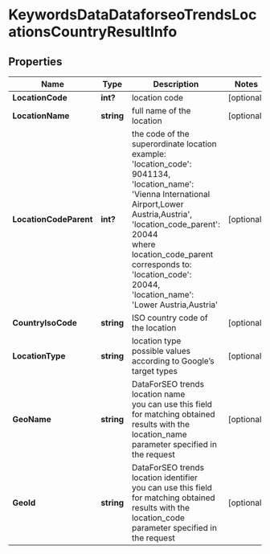 # KeywordsDataDataforseoTrendsLocationsCountryResultInfo


## Properties

| Name | Type | Description | Notes |
|------------ | ------------- | ------------- | -------------|
**LocationCode** | **int?** | location code |[optional]|
**LocationName** | **string** | full name of the location |[optional]|
**LocationCodeParent** | **int?** | the code of the superordinate location<br>example:<br>'location_code': 9041134,<br>'location_name': 'Vienna International Airport,Lower Austria,Austria',<br>'location_code_parent': 20044<br>where location_code_parent corresponds to:<br>'location_code': 20044,<br>'location_name': 'Lower Austria,Austria' |[optional]|
**CountryIsoCode** | **string** | ISO country code of the location |[optional]|
**LocationType** | **string** | location type<br>possible values according to Google’s target types |[optional]|
**GeoName** | **string** | DataForSEO trends location name<br>you can use this field for matching obtained results with the location_name parameter specified in the request |[optional]|
**GeoId** | **string** | DataForSEO trends location identifier<br>you can use this field for matching obtained results with the location_code parameter specified in the request |[optional]|